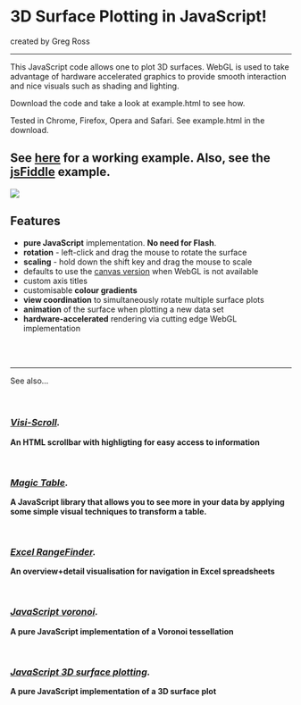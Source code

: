 # 3D Surface Plotting in JavaScript! #

created by Greg Ross

---



This JavaScript code allows one to plot 3D surfaces. WebGL is used to take advantage of hardware accelerated graphics to provide smooth interaction and nice visuals such as shading and lighting.

Download the code and take a look at example.html to see how.

Tested in Chrome, Firefox, Opera and Safari. See example.html in the download.

## See [here](http://webgl-surface-plot.googlecode.com/svn/trunk/examples/example.html) for a working example. Also, see the [jsFiddle](http://jsfiddle.net/4N7jQ/1/) example. ##

<img src='https://github.com/gregross/webgl-surface-plot/blob/master/examples/images/screenshot1.png'>

## Features ##

  * **pure JavaScript** implementation. **No need for Flash**.
  * **rotation** - left-click and drag the mouse to rotate the surface
  * **scaling** - hold down the shift key and drag the mouse to scale
  * defaults to use the [canvas version](http://code.google.com/p/javascript-surface-plot/) when WebGL is not available
  * custom axis titles
  * customisable **colour gradients**
  * **view coordination** to simultaneously rotate multiple surface plots
  * **animation** of the surface when plotting a new data set
  * **hardware-accelerated** rendering via cutting edge WebGL implementation

<br>
<br>
<hr />

See also...<br>
<br>
<br>
<h3><i><b><a href='http://www.grvisualisation.50webs.com/visi_scroll.html'>Visi-Scroll</a>.</b></i></h3>

<b>An HTML scrollbar with highligting for easy access to information</b>


<br>

<h3><i><b><a href='http://www.grvisualisation.50webs.com/'>Magic Table</a>.</b></i></h3>

<b>A JavaScript library that allows you to see more in your data by applying some simple visual techniques to transform a table.</b>

<br>

<h3><i><b><a href='http://www.grvisualisation.50webs.com/excelrangefinder.html'>Excel RangeFinder</a>.</b></i></h3>

<b>An overview+detail visualisation for navigation in Excel spreadsheets</b>


<br>

<h3><i><b><a href='http://www.grvisualisation.50webs.com/javascript_voronoi.html'>JavaScript voronoi</a>.</b></i></h3>

<b>A pure JavaScript implementation of a Voronoi tessellation</b>


<br>

<h3><i><b><a href='http://code.google.com/p/javascript-surface-plot/'>JavaScript 3D surface plotting</a>.</b></i></h3>

<b>A pure JavaScript implementation of a 3D surface plot</b>
